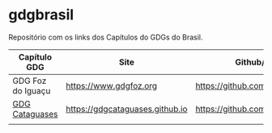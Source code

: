 # gdgbrasil
Repositório com os links dos Capítulos do GDGs do Brasil.

| Capítulo GDG      | Site                   | Github/Gitlab             | Twitter                     | Instagram                         | Facebook | Youtube                                                  | TikTok | Outros |
|-------------------|------------------------|---------------------------|-----------------------------|-----------------------------------|----------|----------------------------------------------------------|--------|--------|
| GDG Foz do Iguaçu | https://www.gdgfoz.org | https://github.com/gdgfoz |https://twitter.com/gdgfoz/ | https://www.instagram.com/gdgfoz/ |          | https://www.youtube.com/c/GDGFozdoIguacu |        |        |
| [GDG Cataguases](https://gdg.community.dev/gdg-cataguases/) |https://gdgcataguases.github.io |https://github.com/gdgcataguases|                             | [@gdgcataguases](https://www.instagram.com/gdgcataguases)|          |                                                           |        |  |
|                   |                        |                           |                             |                                   |          |                                                          |        |        |
